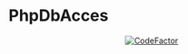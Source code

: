 # PhpDbAcces


<div align="center">

[![CodeFactor](https://www.codefactor.io/repository/github/ssadrian/phpdbaccess/badge)](https://www.codefactor.io/repository/github/ssadrian/phpdbaccess)

</div>
